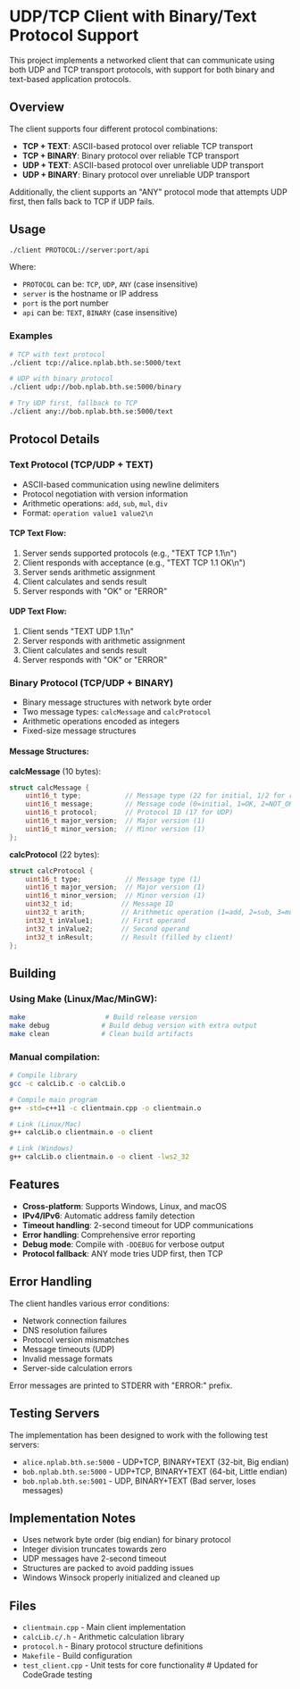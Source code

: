 # UDP/TCP Client with Binary/Text Protocol Support

This project implements a networked client that can communicate using both UDP and TCP transport protocols, with support for both binary and text-based application protocols.

## Overview

The client supports four different protocol combinations:
- **TCP + TEXT**: ASCII-based protocol over reliable TCP transport
- **TCP + BINARY**: Binary protocol over reliable TCP transport  
- **UDP + TEXT**: ASCII-based protocol over unreliable UDP transport
- **UDP + BINARY**: Binary protocol over unreliable UDP transport

Additionally, the client supports an "ANY" protocol mode that attempts UDP first, then falls back to TCP if UDP fails.

## Usage

```bash
./client PROTOCOL://server:port/api
```

Where:
- `PROTOCOL` can be: `TCP`, `UDP`, `ANY` (case insensitive)
- `server` is the hostname or IP address
- `port` is the port number
- `api` can be: `TEXT`, `BINARY` (case insensitive)

### Examples

```bash
# TCP with text protocol
./client tcp://alice.nplab.bth.se:5000/text

# UDP with binary protocol  
./client udp://bob.nplab.bth.se:5000/binary

# Try UDP first, fallback to TCP
./client any://bob.nplab.bth.se:5000/text
```

## Protocol Details

### Text Protocol (TCP/UDP + TEXT)

- ASCII-based communication using newline delimiters
- Protocol negotiation with version information
- Arithmetic operations: `add`, `sub`, `mul`, `div`
- Format: `operation value1 value2\n`

#### TCP Text Flow:
1. Server sends supported protocols (e.g., "TEXT TCP 1.1\n")
2. Client responds with acceptance (e.g., "TEXT TCP 1.1 OK\n")
3. Server sends arithmetic assignment
4. Client calculates and sends result
5. Server responds with "OK" or "ERROR"

#### UDP Text Flow:
1. Client sends "TEXT UDP 1.1\n"
2. Server responds with arithmetic assignment
3. Client calculates and sends result
4. Server responds with "OK" or "ERROR"

### Binary Protocol (TCP/UDP + BINARY)

- Binary message structures with network byte order
- Two message types: `calcMessage` and `calcProtocol`
- Arithmetic operations encoded as integers
- Fixed-size message structures

#### Message Structures:

**calcMessage** (10 bytes):
```c
struct calcMessage {
    uint16_t type;           // Message type (22 for initial, 1/2 for responses)
    uint16_t message;        // Message code (0=initial, 1=OK, 2=NOT_OK) 
    uint16_t protocol;       // Protocol ID (17 for UDP)
    uint16_t major_version;  // Major version (1)
    uint16_t minor_version;  // Minor version (1)
};
```

**calcProtocol** (22 bytes):
```c
struct calcProtocol {
    uint16_t type;           // Message type (1)
    uint16_t major_version;  // Major version (1)
    uint16_t minor_version;  // Minor version (1) 
    uint32_t id;            // Message ID
    uint32_t arith;         // Arithmetic operation (1=add, 2=sub, 3=mul, 4=div)
    int32_t inValue1;       // First operand
    int32_t inValue2;       // Second operand
    int32_t inResult;       // Result (filled by client)
};
```

## Building

### Using Make (Linux/Mac/MinGW):
```bash
make                    # Build release version
make debug             # Build debug version with extra output
make clean             # Clean build artifacts
```

### Manual compilation:
```bash
# Compile library
gcc -c calcLib.c -o calcLib.o

# Compile main program  
g++ -std=c++11 -c clientmain.cpp -o clientmain.o

# Link (Linux/Mac)
g++ calcLib.o clientmain.o -o client

# Link (Windows)
g++ calcLib.o clientmain.o -o client -lws2_32
```

## Features

- **Cross-platform**: Supports Windows, Linux, and macOS
- **IPv4/IPv6**: Automatic address family detection
- **Timeout handling**: 2-second timeout for UDP communications
- **Error handling**: Comprehensive error reporting
- **Debug mode**: Compile with `-DDEBUG` for verbose output
- **Protocol fallback**: ANY mode tries UDP first, then TCP

## Error Handling

The client handles various error conditions:
- Network connection failures
- DNS resolution failures  
- Protocol version mismatches
- Message timeouts (UDP)
- Invalid message formats
- Server-side calculation errors

Error messages are printed to STDERR with "ERROR:" prefix.

## Testing Servers

The implementation has been designed to work with the following test servers:

- `alice.nplab.bth.se:5000` - UDP+TCP, BINARY+TEXT (32-bit, Big endian)
- `bob.nplab.bth.se:5000` - UDP+TCP, BINARY+TEXT (64-bit, Little endian)  
- `bob.nplab.bth.se:5001` - UDP, BINARY+TEXT (Bad server, loses messages)

## Implementation Notes

- Uses network byte order (big endian) for binary protocol
- Integer division truncates towards zero
- UDP messages have 2-second timeout
- Structures are packed to avoid padding issues
- Windows Winsock properly initialized and cleaned up

## Files

- `clientmain.cpp` - Main client implementation
- `calcLib.c/.h` - Arithmetic calculation library
- `protocol.h` - Binary protocol structure definitions
- `Makefile` - Build configuration
- `test_client.cpp` - Unit tests for core functionality
#   U p d a t e d   f o r   C o d e G r a d e   t e s t i n g  
 